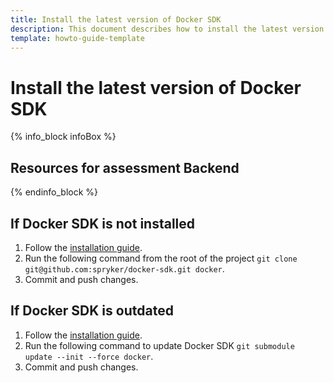 ```yaml
---
title: Install the latest version of Docker SDK
description: This document describes how to install the latest version of Docker SDK.
template: howto-guide-template
---
```


# Install the latest version of Docker SDK

{% info_block infoBox %}

## Resources for assessment Backend

{% endinfo_block %}

## If Docker SDK is not installed

1. Follow the [installation guide](/docs/scos/dev/setup/installing-spryker-with-docker/docker-installation-prerequisites/installing-docker-prerequisites-on-macos.html#system-requirements-for-installing-spryker-with-docker).
2. Run the following command from the root of the project `git clone git@github.com:spryker/docker-sdk.git docker`.
3. Commit and push changes.

## If Docker SDK is outdated

1. Follow the [installation guide](/docs/scos/dev/setup/installing-spryker-with-docker/docker-installation-prerequisites/installing-docker-prerequisites-on-macos.html#system-requirements-for-installing-spryker-with-docker).
2. Run the following command to update Docker SDK `git submodule update --init --force docker`.
3. Commit and push changes.
